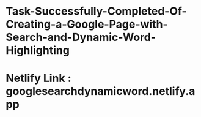 # Task-Successfully-Completed-Of-Creating-a-Google-Page-with-Search-and-Dynamic-Word-Highlighting
# Netlify Link : googlesearchdynamicword.netlify.app
